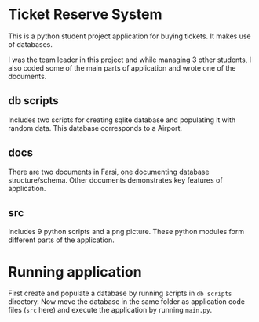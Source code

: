 # Ticket Reserve System
This is a python student project application for buying tickets. It makes use of databases.

I was the team leader in this project and while managing 3 other students, I also coded some of the main parts of application and wrote one of the documents.

## db scripts
Includes two scripts for creating sqlite database and populating it with random data. This database corresponds to a Airport.

## docs
There are two documents in Farsi, one documenting database structure/schema. Other documents demonstrates key features of application.

## src
Includes 9 python scripts and a png picture. These python modules form different parts of the application.

# Running application
First create and populate a database by running scripts in `db scripts` directory. Now move the database in the same folder as application code files (`src` here) and execute the application by running `main.py`.
